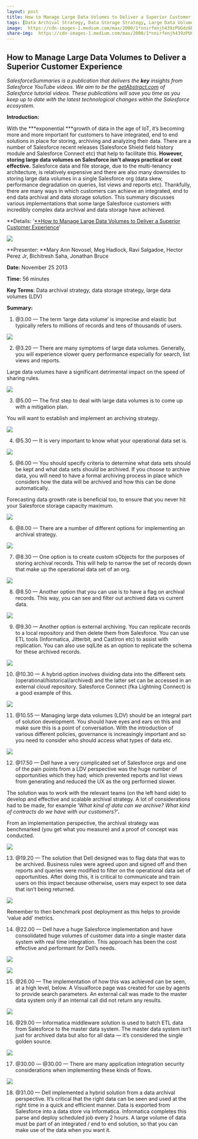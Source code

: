 ```yaml
---
layout: post
title: How to Manage Large Data Volumes to Deliver a Superior Customer Experience
tags: [Data Archival Strategy, Data Storage Strategy, Large Data Volumes]
image:  https://cdn-images-1.medium.com/max/2000/1*nnirfenjh439zPUGdz6bFw.png
share-img:  https://cdn-images-1.medium.com/max/2000/1*nnirfenjh439zPUGdz6bFw.png
---
```


## How to Manage Large Data Volumes to Deliver a Superior Customer Experience

*SalesforceSummaries is a publication that delivers the **key** insights from Salesforce YouTube videos. We aim to be the [getAbstract.com](https://www.getabstract.com/en/) of Salesforce tutorial videos. These publications will save you time as you keep up to date with the latest technological changes within the Salesforce ecosystem.*

**Introduction:**

With the ***exponential ***growth of data in the age of IoT, it’s becoming more and more important for customers to have integrated, end to end solutions in place for storing, archiving and analyzing their data. There are a number of Salesforce recent releases (Salesforce Shield field history module and Salesforce Connect etc) that help to facilitate this. **However, storing large data volumes on Salesforce isn’t always practical or cost effective.** Salesforce data and file storage, due to the multi-tenancy architecture, is relatively expensive and there are also many downsides to storing large data volumes in a single Salesforce org (data skew, performance degradation on queries, list views and reports etc). Thankfully, there are many ways in which customers can achieve an integrated, end to end data archival and data storage solution. This summary discusses various implementations that some large Salesforce customers with incredibly complex data archival and data storage have achieved.

**Details: ‘[**How to Manage Large Data Volumes to Deliver a Superior Customer Experience](https://www.youtube.com/watch?v=OSDrnObJl8k)’

![](https://cdn-images-1.medium.com/max/2000/1*nnirfenjh439zPUGdz6bFw.png)

**Presenter: **Mary Ann Novosel, Meg Hadlock, Ravi Salgadoe, Hector Perez Jr, Bichitresh Saha, Jonathan Bruce

**Date:** November 25 2013

**Time:** 56 minutes

**Key Terms**: Data archival strategy, data storage strategy, large data volumes (LDV)

**Summary:**

 1. @3.00 — The term ‘large data volume’ is imprecise and elastic but typically refers to millions of records and tens of thousands of users.

![](https://cdn-images-1.medium.com/max/2000/1*iVXKnkafCzZaNvB0dl-SBQ.png)

2. @3.20 — There are many symptoms of large data volumes. Generally, you will experience slower query performance especially for search, list views and reports.

Large data volumes have a significant detrimental impact on the speed of sharing rules.

![](https://cdn-images-1.medium.com/max/2000/1*h9hyGrMlgan82icfiGETlw.png)

3. @5.00 — The first step to deal with large data volumes is to come up with a mitigation plan.

You will want to establish and implement an archiving strategy.

![](https://cdn-images-1.medium.com/max/2000/1*-xCA3F-MSMqBzDzTtvthSA.png)

4. @5.30 — It is very important to know what your operational data set is.

![](https://cdn-images-1.medium.com/max/2000/1*YlC4pl5X5k2abUmGowkRTg.png)

5. @6.00 — You should specify criteria to determine what data sets should be kept and what data sets should be archived. If you choose to archive data, you will need to have a formal archiving process in place which considers how the data will be archived and how this can be done automatically.

Forecasting data growth rate is beneficial too, to ensure that you never hit your Salesforce storage capacity maximum.

![](https://cdn-images-1.medium.com/max/2000/1*C0_3Fg1zYyoFJdKzAtiqqQ.png)

6. @8.00 — There are a number of different options for implementing an archival strategy.

![](https://cdn-images-1.medium.com/max/2000/1*Xq9lwmpHfCJWBb4fi2f5eg.png)

7. @8.30 — One option is to create custom sObjects for the purposes of storing archival records. This will help to narrow the set of records down that make up the operational data set of an org.

![](https://cdn-images-1.medium.com/max/2000/1*flFNBCeYn2SF9EmySdaRog.png)

8. @8.50 — Another option that you can use is to have a flag on archival records. This way, you can see and filter out archived data vs current data.

![](https://cdn-images-1.medium.com/max/2000/1*0RGB7jF55GhWzhq2EtTg8A.png)

9. @9.30 — Another option is external archiving. You can replicate records to a local repository and then delete them from Salesforce. You can use ETL tools (Informatica, Jitterbit, and CastIron etc) to assist with replication. You can also use sqlLite as an option to replicate the schema for these archived records.

![](https://cdn-images-1.medium.com/max/2000/1*anwHJ5KaAai9EM6rcjXu8A.png)

10. @10.30 — A hybrid option involves dividing data into the different sets (operational/historical/archived) and the latter set can be accessed in an external cloud repository. Salesforce Connect (fka Lightning Connect) is a good example of this.

![](https://cdn-images-1.medium.com/max/2000/1*DYFwtVk4RPrOMzsQCnwW2Q.png)

11. @10.55 — Managing large data volumes (LDV) should be an integral part of solution development. You should have eyes and ears on this and make sure this is a point of conversation. With the introduction of various different policies, governance is increasingly important and so you need to consider who should access what types of data etc.

![](https://cdn-images-1.medium.com/max/2000/1*Nczic5oex6kNV0956mzm5Q.png)

12. @17.50 — Dell have a very complicated set of Salesforce orgs and one of the pain points from a LDV perspective was the huge number of opportunities which they had; which prevented reports and list views from generating and reduced the UX as the org performed slower.

The solution was to work with the relevant teams (on the left hand side) to develop and effective and scalable archival strategy. A lot of considerations had to be made, for example ‘*What kind of data can we archive? What kind of contracts do we have with our customers?’**.***

From an implementation perspective, the archival strategy was benchmarked (you get what you measure) and a proof of concept was conducted.

![](https://cdn-images-1.medium.com/max/2000/1*wpej8LnfyXqVtVUmTloXmw.png)

13. @19.20 — The solution that Dell designed was to flag data that was to be archived. Business rules were agreed upon and signed off and then reports and queries were modified to filter on the operational data set of opportunities. After doing this, it is critical to communicate and train users on this impact because otherwise, users may expect to see data that isn’t being returned.

![](https://cdn-images-1.medium.com/max/2000/1*XoNMJAxLZScJ6GrTBrszvA.png)

Remember to then benchmark post deployment as this helps to provide ‘value add’ metrics.

14. @22.00 — Dell have a huge Salesforce implementation and have consolidated huge volumes of customer data into a single master data system with real time integration. This approach has been the cost effective and performant for Dell’s needs.

![](https://cdn-images-1.medium.com/max/2000/1*5_0KBv-pQKsU9tAbZ1-xaQ.png)

![](https://cdn-images-1.medium.com/max/2000/1*-oJLzJ2Jb-1N9Z94AVesUQ.png)

15. @26.00 — The implementation of how this was achieved can be seen, at a high level, below. A Visualforce page was created for use by agents to provide search parameters. An external call was made to the master data system only if an internal call did not return any results.

![](https://cdn-images-1.medium.com/max/2000/1*wvaR_RQc5QIzcuWs7W8EvQ.png)

16. @29.00 — Informatica middleware solution is used to batch ETL data from Salesforce to the master data system. The master data system isn’t just for archived data but also for all data — it’s considered the single golden source.

![](https://cdn-images-1.medium.com/max/2000/1*B11O4nToPHBGLnuBRNKiKw.png)

17. @30.00 — @30.00 — There are many application integration security considerations when implementing these kinds of flows.

![](https://cdn-images-1.medium.com/max/2000/1*qe9RTn6B3G7gDnfo2Yu0Og.png)

18. @31.00 — Dell implemented a hybrid solution from a data archival perspective. It’s critical that the right data can be seen and used at the right time in a quick and efficient manner. Data is exported from Salesforce into a data store via Informatica. Informatica completes this parse and deploy scheduled job every 2 hours. A large volume of data must be part of an integrated / end to end solution, so that you can make use of the data when you want it.
